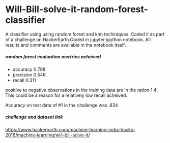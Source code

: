 # Will-Bill-solve-it-random-forest-classifier
A classifier using using random forest and knn techiniques. Coded it as part of a challenge on HackerEarth.Coded in jupyter ipython notebook. All results and comments are available in the notebook itself. 

##### random forest evaluation mertrics acheived 

- accuracy 0.798
- precision 0.546
- recall 0.311

positive to negative observations in the training data are in the ration 1:4. This could be a reason for a relatively low recall acheived.

Accuracy on test data of #1 in the challenge was .834


##### challenge and dataset link
https://www.hackerearth.com/machine-learning-india-hacks-2016/machine-learning/will-bill-solve-it/

